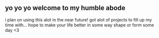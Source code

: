 ## yo yo yo welcome to my humble abode
i plan on using this alot in the near future!
got alot of projects to fill up my time with...
hope to make your life better in some way shape or form some day <3

<!--
**deliriousMathematician/deliriousMathematician** is a ✨ _special_ ✨ repository because its `README.md` (this file) appears on your GitHub profile.

Here are some ideas to get you started:

- 🔭 I’m currently working on ...
- 🌱 I’m currently learning ...
- 👯 I’m looking to collaborate on ...
- 🤔 I’m looking for help with ...
- 💬 Ask me about ...
- 📫 How to reach me: ...
- 😄 Pronouns: ...
- ⚡ Fun fact: ...
-->
